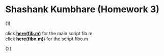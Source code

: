 # Shashank Kumbhare (Homework 3)

(1)

click [**here(fib.m)**](fib.m) for the main script fib.m  
click [**here(fibo.m)**](fibo.m)) for the script fibo.m  

(2)